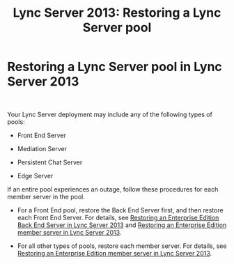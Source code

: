 ﻿---
title: 'Lync Server 2013: Restoring a Lync Server pool'
TOCTitle: Restoring a Lync Server pool
ms:assetid: 6fe80fb3-38ad-4931-a07b-1763b61aa448
ms:mtpsurl: https://technet.microsoft.com/en-us/library/Hh202176(v=OCS.15)
ms:contentKeyID: 51541488
ms.date: 07/23/2014
mtps_version: v=OCS.15
---

# Restoring a Lync Server pool in Lync Server 2013

 


Your Lync Server deployment may include any of the following types of pools:

  - Front End Server

  - Mediation Server

  - Persistent Chat Server

  - Edge Server

If an entire pool experiences an outage, follow these procedures for each member server in the pool.

  - For a Front End pool, restore the Back End Server first, and then restore each Front End Server. For details, see [Restoring an Enterprise Edition Back End Server in Lync Server 2013](lync-server-2013-restoring-an-enterprise-edition-back-end-server.md) and [Restoring an Enterprise Edition member server in Lync Server 2013](lync-server-2013-restoring-an-enterprise-edition-member-server.md).

  - For all other types of pools, restore each member server. For details, see [Restoring an Enterprise Edition member server in Lync Server 2013](lync-server-2013-restoring-an-enterprise-edition-member-server.md).

